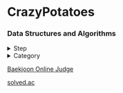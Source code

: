 # CrazyPotatoes
### Data Structures and Algorithms

<details>
<summary>Step</summary>
<div markdown="1">
  
  #### [Step 1](./step/step1)
|Number| Success|
|---|---|
|[1000](./step/step1/1000.py)|o|
|[1001](./step/step1/1001.py)|o|
|[1008](./step/step1/1008.py)|o|
|[10171](./step/step1/10171.py)|o|
|[10172](./step/step1/10172.py)|o|
|[10430](./step/step1/10430.py)|o|
|[10718](./step/step1/10718.py)|o|
|[10869](./step/step1/10869.py)|o|
|[10998](./step/step1/10998.py)|o|
|[2557](./step/step1/2557.py)|o|
|[2588](./step/step1/2588.py)|o|

  #### [Step 2](./step/step2)
|Number| Success|
|---|---|
|[1330](./step/step2/1330.py)|o|
|[14681](./step/step2/14681.py)|o|
|[2525](./step/step2/2525.py)|o|
|[2753](./step/step2/2753.py)|o|
|[2884](./step/step2/2884.py)|o|
|[9498](./step/step2/9498.py)|o|

  #### [Step 3](./step/step3)
|Number| Success|
|---|---|
|[10871](./step/step3/10871.py)|o|
|[10950](./step/step3/10950.py)|o|
|[11021](./step/step3/11021.py)|o|
|[11022](./step/step3/11022.py)|o|
|[15552](./step/step3/15552.py)|o|
|[2438](./step/step3/2438.py)|o|
|[2439](./step/step3/2439.py)|o|
|[2739](./step/step3/2739.py)|o|
|[2741](./step/step3/2741.py)|o|
|[2742](./step/step3/2742.py)|o|
|[8393](./step/step3/8393.py)|o|
|[10951](./step/step3/10951.py)|o|
|[10952](./step/step3/10952.py)|o|
|[1110](./step/step3/1110.py)|o|

  #### [Step 4](./step/step4)
|Number| Success|
|---|---|
|[10818](./step/step4/10818.py)|o|
|[1546](./step/step4/1546.py)|o|
|[2562](./step/step4/2562.py)|o|
|[2577](./step/step4/2577.py)|o|
|[3052](./step/step4/3052.py)|o|
|[4344](./step/step4/4344.py)|o|
|[8958](./step/step4/8958.py)|o|

  #### [Step 5](./step/step5)
|Number| Success|
|---|---|
|[1065](./step/step5/1065.py)|o|
|[15596](./step/step5/15596.py)|o|
|[4673](./step/step5/4673.py)|o|

  #### [Step 6](./step/step6)
|Number| Success|
|---|---|
|[10809](./step/step6/10809.py)|o|
|[1152](./step/step6/1152.py)|o|
|[1157](./step/step6/1157.py)|o|
|[11654](./step/step6/11654.py)|o|
|[11720](./step/step6/11720.py)|o|
|[1316](./step/step6/1316.py)|o|
|[2675](./step/step6/2675.py)|o|
|[2908](./step/step6/2908.py)|o|
|[2941](./step/step6/2941.py)|o|
|[5622](./step/step6/5622.py)|o|

  #### [Step 7](./step/step7)
|Number| Success|
|---|---|
|[1011](./step/step7/1011.py)|o|
|[10250](./step/step7/10250.py)|o|
|[10757](./step/step7/10757.py)|o|
|[1193](./step/step7/1193.py)|o|
|[1712](./step/step7/1712.py)|o|
|[2292](./step/step7/2292.py)|o|
|[2775](./step/step7/2775.py)|o|
|[2839](./step/step7/2839.py)|o|
|[2869](./step/step7/2869.py)|o|


  #### [Step 8](./step/step8)
|Number| Success|
|---|---|
|[11653](./step/step8/11653.py)|o|
|[1929](./step/step8/1929.py)|x|
|[1978](./step/step8/1978.py)|o|
|[2581](./step/step8/2581.py)|o|
|[4948](./step/step7/4948.py)|x|

  #### [Step 10](./step/step10)
|Number| Success|
|---|---|
|[2798](./step/step10/2798.py)|o|
 

</div>
</details>

<details>
<summary>Category</summary>
<div markdown="1">
  
  #### [Greedy](./category/greedy)
|Number| Success|
|---|---|
|[11399](./category/greedy/11399.py)|o|
|[11047](./category/greedy/11047.py)|x|

  #### [BFS](./category/bfs)
|Number| Success|
|---|---|

  #### [DFS](./category/dfs)
|Number| Success|
|---|---|
  
</div>
</details>

[Baekjoon Online Judge](https://www.acmicpc.net/)

[solved.ac](https://solved.ac/)
